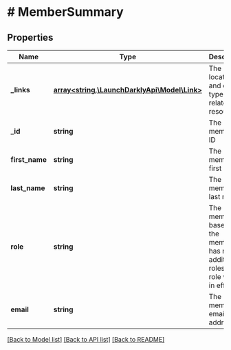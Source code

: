 # # MemberSummary

## Properties

Name | Type | Description | Notes
------------ | ------------- | ------------- | -------------
**_links** | [**array<string,\LaunchDarklyApi\Model\Link>**](Link.md) | The location and content type of related resources |
**_id** | **string** | The member&#39;s ID |
**first_name** | **string** | The member&#39;s first name | [optional]
**last_name** | **string** | The member&#39;s last name | [optional]
**role** | **string** | The member&#39;s base role. If the member has no additional roles, this role will be in effect. |
**email** | **string** | The member&#39;s email address |

[[Back to Model list]](../../README.md#models) [[Back to API list]](../../README.md#endpoints) [[Back to README]](../../README.md)
